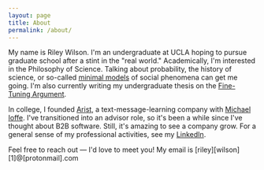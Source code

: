 ```yaml
---
layout: page
title: About
permalink: /about/
---
```


My name is Riley Wilson. I'm an undergraduate at UCLA hoping to pursue graduate school after a stint in the "real world." Academically, I'm interested in the Philosophy of Science. Talking about probability, the history of science, or so-called [minimal models](https://en.wikipedia.org/wiki/Schelling%27s_model_of_segregation) of social phenomena can get me going. I'm also currently writing my undergraduate thesis on the [Fine-Tuning Argument](https://plato.stanford.edu/entries/fine-tuning/).

In college, I founded [Arist](https://www.arist.co/), a text-message-learning company with [Michael Ioffe](https://twitter.com/realioffe?ref_src=twsrc%5Egoogle%7Ctwcamp%5Eserp%7Ctwgr%5Eauthor). I've transitioned into an advisor role, so it's been a while since I've thought about B2B software. Still, it's amazing to see a company grow. For a general sense of my professional activities, see my [LinkedIn](https://www.linkedin.com/in/riley-w-b9081bb2/).

Feel free to reach out — I'd love to meet you! My email is [riley][wilson][1]@[protonmail].com
